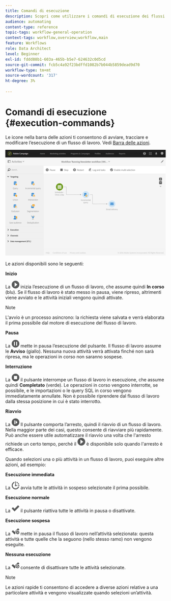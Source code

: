 ```yaml
---
title: Comandi di esecuzione
description: Scopri come utilizzare i comandi di esecuzione dei flussi di lavoro.
audience: automating
content-type: reference
topic-tags: workflow-general-operation
context-tags: workflow,overview;workflow,main
feature: Workflows
role: Data Architect
level: Beginner
exl-id: fddd88b1-603a-465b-b5e7-624632c0d5cd
source-git-commit: fcb5c4a92f23bdffd1082b7b044b5859dead9d70
workflow-type: tm+mt
source-wordcount: '317'
ht-degree: 3%

---
```


# Comandi di esecuzione {#execution-commands}

Le icone nella barra delle azioni ti consentono di avviare, tracciare e modificare l’esecuzione di un flusso di lavoro. Vedi [Barra delle azioni](../../automating/using/workflow-interface.md#action-bar).

![](assets/wkf_execution_2.png)

Le azioni disponibili sono le seguenti:

**Inizio**

La ![](assets/play_darkgrey-24px.png) inizia l’esecuzione di un flusso di lavoro, che assume quindi **In corso** (blu). Se il flusso di lavoro è stato messo in pausa, viene ripreso, altrimenti viene avviato e le attività iniziali vengono quindi attivate.

>[!NOTE]
>
>L&#39;avvio è un processo asincrono: la richiesta viene salvata e verrà elaborata il prima possibile dal motore di esecuzione del flusso di lavoro.

**Pausa**

La ![](assets/pause_darkgrey-24px.png) mette in pausa l’esecuzione del pulsante. Il flusso di lavoro assume le **Avviso** (giallo). Nessuna nuova attività verrà attivata finché non sarà ripresa, ma le operazioni in corso non saranno sospese.

**Interruzione**

La ![](assets/stop_darkgrey-24px.png) il pulsante interrompe un flusso di lavoro in esecuzione, che assume quindi **Completato** (verde). Le operazioni in corso vengono interrotte, se possibile, e le importazioni o le query SQL in corso vengono immediatamente annullate. Non è possibile riprendere dal flusso di lavoro dalla stessa posizione in cui è stato interrotto.

**Riavvio**

La ![](assets/pauseplay_darkgrey-24px.png) Il pulsante comporta l’arresto, quindi il riavvio di un flusso di lavoro. Nella maggior parte dei casi, questo consente di riavviare più rapidamente. Può anche essere utile automatizzare il riavvio una volta che l&#39;arresto richiede un certo tempo, perché il ![](assets/play_darkgrey-24px.png) è disponibile solo quando l&#39;arresto è efficace.

Quando selezioni una o più attività in un flusso di lavoro, puoi eseguire altre azioni, ad esempio:

**Esecuzione immediata**

La ![](assets/pending_darkgrey-24px.png) avvia tutte le attività in sospeso selezionate il prima possibile.

**Esecuzione normale**

La ![](assets/check_darkgrey-24px.png) il pulsante riattiva tutte le attività in pausa o disattivate.

**Esecuzione sospesa**

La ![](assets/check_pause_darkgrey-24px.png) mette in pausa il flusso di lavoro nell’attività selezionata: questa attività e tutte quelle che la seguono (nello stesso ramo) non vengono eseguite.

**Nessuna esecuzione**

La ![](assets/checkdisable.png) consente di disattivare tutte le attività selezionate.

>[!NOTE]
>
>Le azioni rapide ti consentono di accedere a diverse azioni relative a una particolare attività e vengono visualizzate quando selezioni un’attività.
